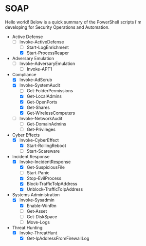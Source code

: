 # SOAP

Hello world! Below is a quick summary of the PowerShell scripts I'm developing for Security Operations and Automation.

* Active Defense
  - [ ] Invoke-ActiveDefense
    - [ ] Start-LogEnrichment
    - [x] Start-ProcessReaper
* Adversary Emulation
  - [ ] Invoke-AdversaryEmulation
    - [ ] Invoke-APT1 
* Compliance
  - [x] Invoke-AdScrub
  - [x] Invoke-SystemAudit
    - [ ] Get-FolderPermissions 
    - [x] Get-LocalAdmins
    - [x] Get-OpenPorts
    - [x] Get-Shares
    - [x] Get-WirelessComputers
  - [ ] Invoke-NetworkAudit
    - [ ] Get-DomainAdmins
    - [ ] Get-Privileges
* Cyber Effects
  - [x] Invoke-CyberEffect
    - [x] Start-RollingReboot
    - [ ] Start-Scareware
* Incident Response
  - [x] Invoke-IncidentResponse
    - [x] Get-SuspiciousFile 
    - [ ] Start-Panic
    - [x] Stop-EvilProcess
    - [x] Block-TrafficToIpAddress
    - [x] Unblock-TrafficToIpAddress
* Systems Administration
  - [x] Invoke-Sysadmin
    - [x] Enable-WinRm
    - [ ] Get-Asset
    - [ ] Get-DiskSpace
    - [ ] Move-Logs
* Threat Hunting
  - [x] Invoke-ThreatHunt
    - [x] Get-IpAddressFromFirewallLog  
